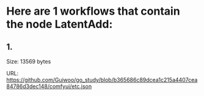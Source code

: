 # Here are 1 workflows that contain the node LatentAdd:

## 1. 

Size: 13569 bytes

URL: https://github.com/Guiwoo/go_study/blob/b365686c89dcea1c215a4407cea84786d3dec148/comfyui/etc.json

